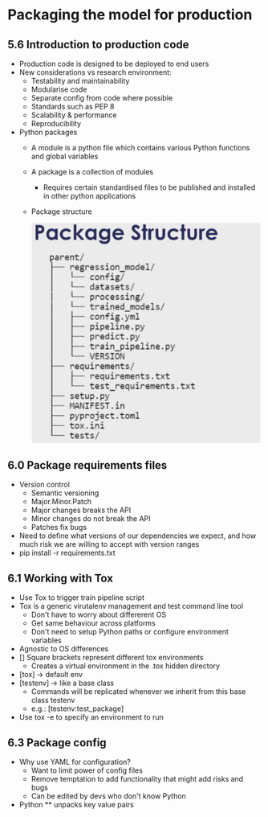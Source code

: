 # Packaging the model for production

## 5.6 Introduction to production code
- Production code is designed to be deployed to end users
- New considerations vs research environment:
    - Testability and maintainability
    - Modularise code
    - Separate config from code where possible
    - Standards such as PEP 8
    - Scalability & performance
    - Reproducibility
- Python packages
    - A module is a python file which contains various Python functions and global variables
    - A package is a collection of modules
        - Requires certain standardised files to be published and installed in other python applications
    - Package structure

        ![Image](images/package_structure.png)


## 6.0 Package requirements files
- Version control
    - Semantic versioning
    - Major.Minor.Patch
    - Major changes breaks the API
    - Minor changes do not break the API
    - Patches fix bugs
- Need to define what versions of our dependencies we expect, and how much risk we are willing to accept with version ranges
- pip install -r requirements.txt

## 6.1 Working with Tox
- Use Tox to trigger train pipeline script
- Tox is a generic virutalenv management and test command line tool
    - Don't have to worry about differerent OS
    - Get same behaviour across platforms
    - Don't need to setup Python paths or configure environment variables
- Agnostic to OS differences
- [] Square brackets represent different tox environments
    - Creates a virtual environment in the .tox hidden directory
- [tox] → default env
- [testenv] → like a base class
    - Commands will be replicated whenever we inherit from this base class testenv
    - e.g.: [testenv:test_package]
- Use tox -e <env-name> to specify an environment to run

## 6.3 Package config
- Why use YAML for configuration?
    - Want to limit power of config files
    - Remove temptation to add functionality that might add risks and bugs
    - Can be edited by devs who don't know Python
- Python ** unpacks key value pairs